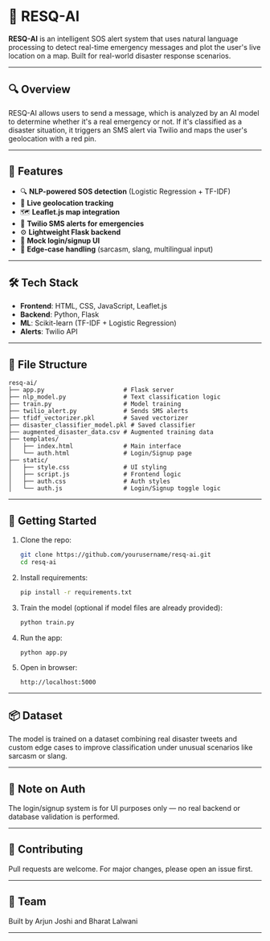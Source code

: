
# 🚨 RESQ-AI

**RESQ-AI** is an intelligent SOS alert system that uses natural language processing to detect real-time emergency messages and plot the user's live location on a map. Built for real-world disaster response scenarios.

---

## 🔍 Overview

RESQ-AI allows users to send a message, which is analyzed by an AI model to determine whether it's a real emergency or not. If it's classified as a disaster situation, it triggers an SMS alert via Twilio and maps the user's geolocation with a red pin.

---

## 🧠 Features

- 🔍 **NLP-powered SOS detection** (Logistic Regression + TF-IDF)
- 📍 **Live geolocation tracking**
- 🗺️ **Leaflet.js map integration**
- 📲 **Twilio SMS alerts for emergencies**
- ⚙️ **Lightweight Flask backend**
- 🔐 **Mock login/signup UI**
- 🧪 **Edge-case handling** (sarcasm, slang, multilingual input)

---

## 🛠️ Tech Stack

- **Frontend**: HTML, CSS, JavaScript, Leaflet.js
- **Backend**: Python, Flask
- **ML**: Scikit-learn (TF-IDF + Logistic Regression)
- **Alerts**: Twilio API

---

## 📁 File Structure

```
resq-ai/
├── app.py                      # Flask server
├── nlp_model.py                # Text classification logic
├── train.py                    # Model training
├── twilio_alert.py             # Sends SMS alerts
├── tfidf_vectorizer.pkl        # Saved vectorizer
├── disaster_classifier_model.pkl # Saved classifier
├── augmented_disaster_data.csv # Augmented training data
├── templates/
│   ├── index.html              # Main interface
│   └── auth.html               # Login/Signup page
├── static/
│   ├── style.css               # UI styling
│   ├── script.js               # Frontend logic
│   ├── auth.css                # Auth styles
│   └── auth.js                 # Login/Signup toggle logic
```

---

## 🚀 Getting Started

1. Clone the repo:
   ```bash
   git clone https://github.com/yourusername/resq-ai.git
   cd resq-ai
   ```

2. Install requirements:
   ```bash
   pip install -r requirements.txt
   ```

3. Train the model (optional if model files are already provided):
   ```bash
   python train.py
   ```

4. Run the app:
   ```bash
   python app.py
   ```

5. Open in browser:
   ```
   http://localhost:5000
   ```

---

## 📦 Dataset

The model is trained on a dataset combining real disaster tweets and custom edge cases to improve classification under unusual scenarios like sarcasm or slang.

---

## 🔐 Note on Auth

The login/signup system is for UI purposes only — no real backend or database validation is performed.

---

## 🤝 Contributing

Pull requests are welcome. For major changes, please open an issue first.

---

## 👥 Team

Built by Arjun Joshi and Bharat Lalwani 

---
